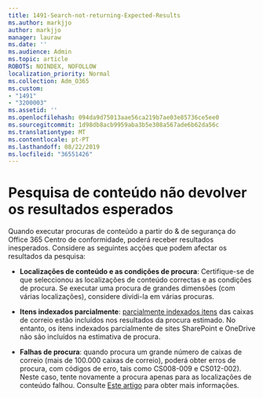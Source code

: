 ```yaml
---
title: 1491-Search-not-returning-Expected-Results
ms.author: markjjo
author: markjjo
manager: lauraw
ms.date: ''
ms.audience: Admin
ms.topic: article
ROBOTS: NOINDEX, NOFOLLOW
localization_priority: Normal
ms.collection: Adm_O365
ms.custom:
- "1491"
- "3200003"
ms.assetid: ''
ms.openlocfilehash: 094da9d75013aae56ca219b7ae03e85736ce5ee0
ms.sourcegitcommit: 1d98db8acb9959aba3b5e308a567ade6b62da56c
ms.translationtype: MT
ms.contentlocale: pt-PT
ms.lasthandoff: 08/22/2019
ms.locfileid: "36551426"
---
```

# <a name="content-search-not-returning-expected-results"></a>Pesquisa de conteúdo não devolver os resultados esperados

Quando executar procuras de conteúdo a partir do & de segurança do Office 365 Centro de conformidade, poderá receber resultados inesperados. Considere as seguintes acções que podem afectar os resultados da pesquisa:

- **Localizações de conteúdo e as condições de procura**: Certifique-se de que seleccionou as localizações de conteúdo correctas e as condições de procura. Se executar uma procura de grandes dimensões (com várias localizações), considere dividi-la em várias procuras.

- **Itens indexados parcialmente**: [parcialmente indexados itens](https://docs.microsoft.com/office365/securitycompliance/partially-indexed-items-in-content-search) das caixas de correio estão incluídos nos resultados da procura estimado. No entanto, os itens indexados parcialmente de sites SharePoint e OneDrive não são incluídos na estimativa de procura.

- **Falhas de procura**: quando procura um grande número de caixas de correio (mais de 100.000 caixas de correio), poderá obter erros de procura, com códigos de erro, tais como CS008-009 e CS012-002). Neste caso, tente novamente a procura apenas para as localizações de conteúdo falhou. Consulte [Este artigo](https://docs.microsoft.com/office365/securitycompliance/retry-failed-content-search) para obter mais informações.
